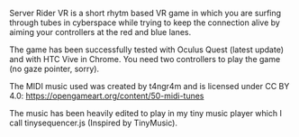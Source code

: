 Server Rider VR is a short rhytm based VR game in which you are surfing through tubes in cyberspace while trying to keep the connection alive by aiming your controllers at the red and blue lanes.

The game has been successfully tested with Oculus Quest (latest update) and with HTC Vive in Chrome. You need two controllers to play the game (no gaze pointer, sorry).

The MIDI music used was created by t4ngr4m and is licensed under CC BY 4.0: https://opengameart.org/content/50-midi-tunes

The music has been heavily edited to play in my tiny music player which I call tinysequencer.js (Inspired by TinyMusic).